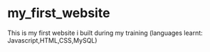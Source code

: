 # my_first_website
This is my first website i built during my training (languages learnt: Javascript,HTML,CSS,MySQL)
